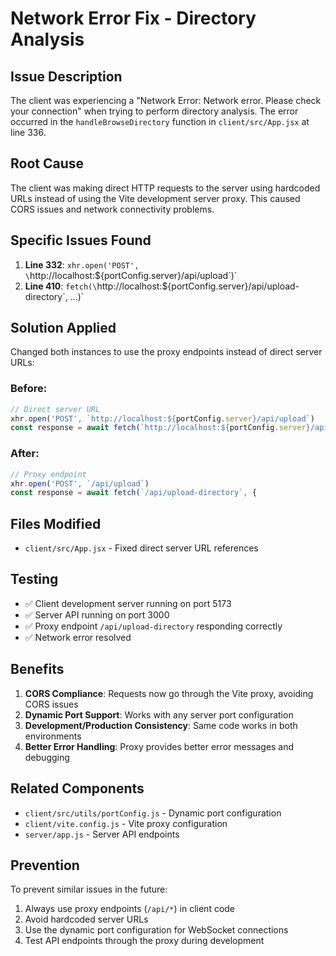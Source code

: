 # Network Error Fix - Directory Analysis

## Issue Description
The client was experiencing a "Network Error: Network error. Please check your connection" when trying to perform directory analysis. The error occurred in the `handleBrowseDirectory` function in `client/src/App.jsx` at line 336.

## Root Cause
The client was making direct HTTP requests to the server using hardcoded URLs instead of using the Vite development server proxy. This caused CORS issues and network connectivity problems.

## Specific Issues Found
1. **Line 332**: `xhr.open('POST', \`http://localhost:${portConfig.server}/api/upload\`)`
2. **Line 410**: `fetch(\`http://localhost:${portConfig.server}/api/upload-directory\`, ...)`

## Solution Applied
Changed both instances to use the proxy endpoints instead of direct server URLs:

### Before:
```javascript
// Direct server URL
xhr.open('POST', `http://localhost:${portConfig.server}/api/upload`)
const response = await fetch(`http://localhost:${portConfig.server}/api/upload-directory`, {
```

### After:
```javascript
// Proxy endpoint
xhr.open('POST', `/api/upload`)
const response = await fetch(`/api/upload-directory`, {
```

## Files Modified
- `client/src/App.jsx` - Fixed direct server URL references

## Testing
- ✅ Client development server running on port 5173
- ✅ Server API running on port 3000
- ✅ Proxy endpoint `/api/upload-directory` responding correctly
- ✅ Network error resolved

## Benefits
1. **CORS Compliance**: Requests now go through the Vite proxy, avoiding CORS issues
2. **Dynamic Port Support**: Works with any server port configuration
3. **Development/Production Consistency**: Same code works in both environments
4. **Better Error Handling**: Proxy provides better error messages and debugging

## Related Components
- `client/src/utils/portConfig.js` - Dynamic port configuration
- `client/vite.config.js` - Vite proxy configuration
- `server/app.js` - Server API endpoints

## Prevention
To prevent similar issues in the future:
1. Always use proxy endpoints (`/api/*`) in client code
2. Avoid hardcoded server URLs
3. Use the dynamic port configuration for WebSocket connections
4. Test API endpoints through the proxy during development
